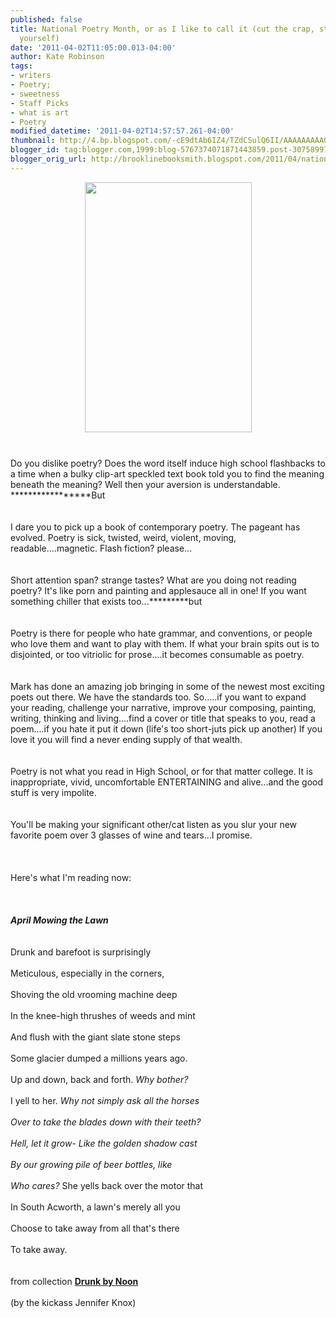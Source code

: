 ```yaml
---
published: false
title: National Poetry Month, or as I like to call it (cut the crap, stop denying
  yourself)
date: '2011-04-02T11:05:00.013-04:00'
author: Kate Robinson
tags:
- writers
- Poetry;
- sweetness
- Staff Picks
- what is art
- Poetry
modified_datetime: '2011-04-02T14:57:57.261-04:00'
thumbnail: http://4.bp.blogspot.com/-cE9dtAb6IZ4/TZdCSulQ6II/AAAAAAAAAOQ/XssbbZyFgxw/s72-c/9780615163550.jpg
blogger_id: tag:blogger.com,1999:blog-5767374071871443859.post-307589972676154678
blogger_orig_url: http://brooklinebooksmith.blogspot.com/2011/04/national-poetry-month-or-as-i-like-to.html
---
```


<a href="http://4.bp.blogspot.com/-cE9dtAb6IZ4/TZdCSulQ6II/AAAAAAAAAOQ/XssbbZyFgxw/s1600/9780615163550.jpg"><img style="TEXT-ALIGN: center; MARGIN: 0px auto 10px; WIDTH: 267px; DISPLAY: block; HEIGHT: 400px; CURSOR: hand" id="BLOGGER_PHOTO_ID_5591010351913166978" border="0" alt="" src="http://4.bp.blogspot.com/-cE9dtAb6IZ4/TZdCSulQ6II/AAAAAAAAAOQ/XssbbZyFgxw/s400/9780615163550.jpg" /></a> <br /><div>Do you dislike poetry? Does the word itself induce high school flashbacks to a time when a bulky clip-art speckled text book told you to find the meaning beneath the meaning? Well then your aversion is understandable. *****************But</div><br /><div></div><br /><div>I dare you to pick up a book of contemporary poetry. The pageant has evolved. Poetry is sick, twisted, weird, violent, moving, readable....magnetic. Flash fiction? please...</div><br /><div></div><br /><div>Short attention span? strange tastes? What are you doing not reading poetry? It's like porn and painting and applesauce all in one! If you want something chiller that exists too...*********but</div><br /><div></div><br /><div>Poetry is there for people who hate grammar, and conventions, or people who love them and want to play with them. If what your brain spits out is to disjointed, or too vitriolic for prose....it becomes consumable as poetry.</div><br /><div></div><br /><div>Mark has done an amazing job bringing in some of the newest most exciting poets out there. We have the standards too. So.....if you want to expand your reading, challenge your narrative, improve your composing, painting, writing, thinking and living....find a cover or title that speaks to you, read a poem....if you hate it put it down (life's too short-juts pick up another) If you love it you will find a never ending supply of that wealth.</div><br /><div></div><br /><div>Poetry is not what you read in High School, or for that matter college. It is inappropriate, vivid, uncomfortable ENTERTAINING and alive...and the good stuff is very impolite.</div><br /><div></div><br /><div>You'll be making your significant other/cat listen as you slur your new favorite poem over 3 glasses of wine and tears...I promise.</div><br /><div></div><br /><div></div><br /><div>Here's what I'm reading now:</div><br /><div></div><br /><div></div><br /><div><em><strong>April Mowing the Lawn</strong></em></div><br /><div><strong><em></em></strong></div><br /><div>Drunk and barefoot is surprisingly</div><br /><div>Meticulous, especially in the corners,</div><br /><div>Shoving the old <span id="SPELLING_ERROR_0" class="blsp-spelling-error">vrooming</span> machine deep</div><br /><div>In the knee-high thrushes of weeds and mint</div><br /><div>And flush with the giant slate stone steps</div><br /><div>Some glacier dumped a millions years ago.</div><br /><div>Up and down, back and forth.<em> Why bother?</em></div><br /><div>I yell to her.<em> Why not simply ask all the horses</em></div><br /><div><em>Over to take the blades down with their teeth?</em></div><br /><div><em>Hell, let it grow- Like the golden shadow cast</em></div><br /><div><em>By our growing pile of beer bottles, like</em></div><br /><div><em>Who cares?</em> She yells back over the motor that</div><br /><div>In South <span id="SPELLING_ERROR_1" class="blsp-spelling-error">Acworth</span>, a lawn's merely all you</div><br /><div>Choose to take away from all that's there</div><br /><div>To take away.</div><br /><div></div><br /><div>from collection <strong><a href="http://www.brooklinebooksmith-shop.com/book/9780615163550">Drunk by Noon </a></strong></div><br /><div>(by the <span id="SPELLING_ERROR_2" class="blsp-spelling-error">kickass</span> <span id="SPELLING_ERROR_3" class="blsp-spelling-error">Jennifer</span> Knox)</div><br /><div></div><br /><div></div><br /><div></div><br /><div></div><br /><div></div><br /><div></div><br /><div></div><br /><div></div><br /><div></div><br /><div></div><br /><div></div><br /><div></div><br /><div></div><br /><div></div><br /><div></div><br /><div></div><br /><div></div><br /><div><br /><div></div><br /><div></div></div>